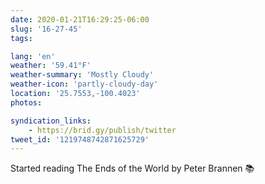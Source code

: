 ```yaml
---
date: 2020-01-21T16:29:25-06:00
slug: '16-27-45'
tags:

lang: 'en'
weather: '59.41°F'
weather-summary: 'Mostly Cloudy'
weather-icon: 'partly-cloudy-day'
location: '25.7553,-100.4023'
photos:

syndication_links:
    - https://brid.gy/publish/twitter
tweet_id: '1219748742871625729'
---
```

Started reading The Ends of the World by Peter Brannen 📚